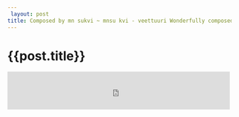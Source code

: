 ```yaml
---
 layout: post
title: Composed by mn sukvi ~ mnsu kvi - veettuuri Wonderfully composed by K.v Mahadevan.
--- 
```

 {{post.title}}
======================================================
<p><iframe class="tumblr_audio_player tumblr_audio_player_55522071918" src="http://blog.daab.in/post/55522071918/audio_player_iframe/dabdev/tumblr_mpzlpuVZ1c1rpvtsj?audio_file=https%3A%2F%2Fwww.tumblr.com%2Faudio_file%2Fdabdev%2F55522071918%2Ftumblr_mpzlpuVZ1c1rpvtsj" frameborder="0" allowtransparency="true" scrolling="no" width="500" height="85"></iframe></p>
